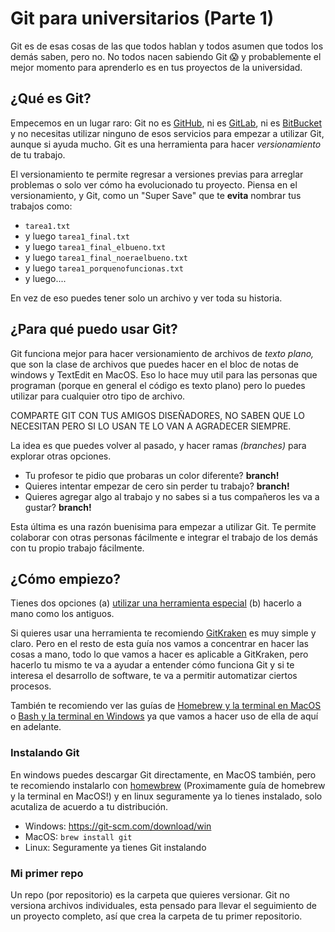 Git para universitarios (Parte 1)
=================================

Git es de esas cosas de las que todos hablan y todos asumen que todos los demás saben, pero no. No todos nacen sabiendo Git 😱 y probablemente el mejor momento para aprenderlo es en tus proyectos de la universidad.

¿Qué es Git?
----------
Empecemos en un lugar raro: Git no es [GitHub](http://github.com/), ni es [GitLab](https://gitlab.com), ni es [BitBucket](https://bitbucket.org/) y no necesitas utilizar ninguno de esos servicios para empezar a utilizar Git, aunque si ayuda mucho. Git es una herramienta para hacer _versionamiento_ de tu trabajo.

El versionamiento te permite regresar a versiones previas para arreglar problemas o solo ver cómo ha evolucionado tu proyecto. Piensa en el versionamiento, y Git, como un "Super Save" que te **evita** nombrar tus trabajos como:
- `tarea1.txt`
- y luego `tarea1_final.txt`
- y luego `tarea1_final_elbueno.txt`
- y luego `tarea1_final_noeraelbueno.txt`
- y luego `tarea1_porquenofuncionas.txt`
- y luego....

En vez de eso puedes tener solo un archivo y ver toda su historia.

¿Para qué puedo usar Git?
-------------------------
Git funciona mejor para hacer versionamiento de archivos de _texto plano,_ que son la clase de archivos que puedes hacer en el bloc de notas de windows y TextEdit en MacOS. Eso lo hace muy util para las personas que programan (porque en general el código es texto plano) pero lo puedes utilizar para cualquier otro tipo de archivo.

COMPARTE GIT CON TUS AMIGOS DISEÑADORES, NO SABEN QUE LO NECESITAN PERO SI LO USAN TE LO VAN A AGRADECER SIEMPRE.

La idea es que puedes volver al pasado, y hacer ramas _(branches)_ para explorar otras opciones.
- Tu profesor te pidio que probaras un color diferente? **branch!**
- Quieres intentar empezar de cero sin perder tu trabajo? **branch!**
- Quieres agregar algo al trabajo y no sabes si a tus compañeros les va a gustar? **branch!**

Esta última es una razón buenisima para empezar a utilizar Git. Te permite colaborar con otras personas fácilmente e integrar el trabajo de los demás con tu propio trabajo fácilmente.

¿Cómo empiezo?
--------------
Tienes dos opciones (a) [utilizar una herramienta especial](https://www.gitkraken.com/) (b) hacerlo a mano como los antiguos.

Si quieres usar una herramienta te recomiendo [GitKraken](https://www.gitkraken.com/) es muy simple y claro. Pero en el resto de esta guía nos vamos a concentrar en hacer las cosas a mano, todo lo que vamos a hacer es aplicable a GitKraken, pero hacerlo tu mismo te va a ayudar a entender cómo funciona Git y si te interesa el desarrollo de software, te va a permitir automatizar ciertos procesos.

También te recomiendo ver las guías de [Homebrew y la terminal en MacOS]() o [Bash y la terminal en Windows]() ya que vamos a hacer uso de ella de aquí en adelante.

### Instalando Git

En windows puedes descargar Git directamente, en MacOS también, pero te recomiendo instalarlo con [homewbrew](https://brew.sh/) (Proximamente guía de homebrew y la terminal en MacOS!) y en linux seguramente ya lo tienes instalado, solo acutaliza de acuerdo a tu distribución.

- Windows: https://git-scm.com/download/win
- MacOS: `brew install git`
- Linux: Seguramente ya tienes Git instalando

### Mi primer repo

Un repo (por repositorio) es la carpeta que quieres versionar. Git no versiona archivos individuales, esta pensado para llevar el seguimiento de un proyecto completo, así que crea la carpeta de tu primer repositorio.
